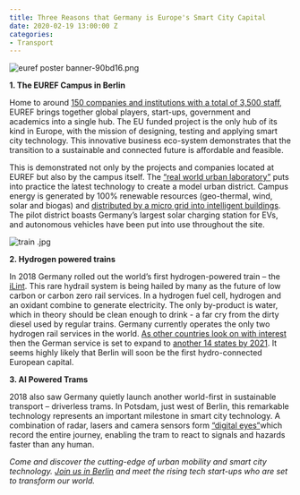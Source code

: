 ```yaml
---
title: Three Reasons that Germany is Europe's Smart City Capital
date: 2020-02-19 13:00:00 Z
categories:
- Transport
---
```


![euref poster banner-90bd16.png](/uploads/euref%20poster%20banner-90bd16.png)

<!--more-->

**1. The EUREF Campus in Berlin**

Home to around [150 companies and institutions with a total of 3,500 staff](https://www.businesslocationcenter.de/en/zukunftsorte-en/euref-campus-berlin/), EUREF brings together global players, start-ups, government and academics into a single hub. The EU funded project is the only hub of its kind in Europe, with the mission of designing, testing and applying smart city technology. This innovative business eco-system demonstrates that the transition to a sustainable and connected future is affordable and feasible.

This is demonstrated not only by the projects and companies located at EUREF but also by the campus itself. The [“real world urban laboratory”](https://www.youtube.com/watch?v=iRv6ISwHNJU) puts into practice the latest technology to create a model urban district. Campus energy is generated by 100% renewable resources (geo-thermal, wind, solar and biogas) and [distributed by a micro grid into intelligent buildings](https://www.se.com/ww/en/work/campaign/life-is-on/case-study/euref.jsp). The pilot district boasts Germany’s largest solar charging station for EVs, and autonomous vehicles have been put into use throughout the site.

![train .jpg](/uploads/train%20.jpg)

**2.    Hydrogen powered trains**

In 2018 Germany rolled out the world’s first hydrogen-powered train – the [iLint](https://www.alstom.com/our-solutions/rolling-stock/coradia-ilint-worlds-1st-hydrogen-powered-train). This rare hydrail system is being hailed by many as the future of low carbon or carbon zero rail services. In a hydrogen fuel cell, hydrogen and an oxidant combine to generate electricity. The only by-product is water, which in theory should be clean enough to drink - a far cry from the dirty diesel used by regular trains.
Germany currently operates the only two hydrogen rail services in the world. [As other countries look on with interest](https://www.bbc.co.uk/news/business-48698532) then the German service is set to expand to [another 14 states by 2021](https://www.theguardian.com/environment/2018/sep/17/germany-launches-worlds-first-hydrogen-powered-train). It seems highly likely that Berlin will soon be the first hydro-connected European capital.

**3.    AI Powered Trams**

2018 also saw Germany quietly launch another world-first in sustainable transport – driverless trams. In Potsdam, just west of Berlin, this remarkable technology represents an important milestone in smart city technology. A combination of radar, lasers and camera sensors form [“digital eyes”](https://www.theguardian.com/world/2018/sep/23/potsdam-inside-the-worlds-first-autonomous-tram)which record the entire journey, enabling the tram to react to signals and hazards faster than any human.

*Come and discover the cutting-edge of urban mobility and smart city technology. [Join us in Berlin](https://www.insiderlondon.com/europe/berlin/)  and meet the rising tech start-ups who are set to transform our world.*